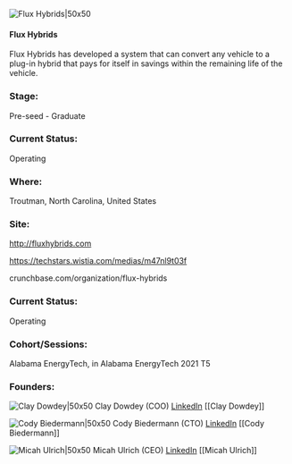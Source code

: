 

![Flux Hybrids|50x50](https://apimg.techstars.com/connect/images/image_files/6116da5ad368830007597e02/original/Logo_Far.png)

#### Flux Hybrids
Flux Hybrids has developed a system that can convert any vehicle to a plug-in hybrid that pays for itself in savings within the remaining life of the vehicle.

### Stage: 
Pre-seed - Graduate 

### Current Status: 
Operating

### Where:
Troutman, North Carolina, United States

### Site:
http://fluxhybrids.com

https://techstars.wistia.com/medias/m47nl9t03f

crunchbase.com/organization/flux-hybrids

### Current Status: 
Operating

### Cohort/Sessions: 
Alabama EnergyTech, in Alabama EnergyTech 2021 T5

### Founders: 

![Clay Dowdey|50x50]() Clay Dowdey (COO) [LinkedIn](https://linkedin.com/in/clay-dowdey) [[Clay Dowdey]]

![Cody Biedermann|50x50](https://www.f6s.com/images/profile-placeholder-user.jpg) Cody Biedermann (CTO) [LinkedIn](https://linkedin.com/in/cody-biedermann-732b3994) [[Cody Biedermann]]

![Micah Ulrich|50x50](https://f6s-public.s3.amazonaws.com/profiles/2809543_th2.jpg) Micah Ulrich (CEO) [LinkedIn](https://linkedin.com/in/micah-ulrich) [[Micah Ulrich]]


